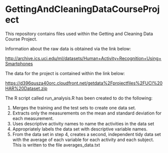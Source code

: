 # GettingAndCleaningDataCourseProject

This repository contains files used within the Getting and Cleaning Data Course Project.

Information about the raw data is obtained via the link below:

http://archive.ics.uci.edu/ml/datasets/Human+Activity+Recognition+Using+Smartphones 

The data for the project is contained within the link below: 

https://d396qusza40orc.cloudfront.net/getdata%2Fprojectfiles%2FUCI%20HAR%20Dataset.zip 

The R script called run_analysis.R has been created to do the following:
1) Merges the training and the test sets to create one data set.
2) Extracts only the measurements on the mean and standard deviation for each measurement. 
3) Uses descriptive activity names to name the activities in the data set
4) Appropriately labels the data set with descriptive variable names. 
5) From the data set in step 4, creates a second, independent tidy data set with the average of each variable for each activity and each subject. This is written to the file averages_data.txt
